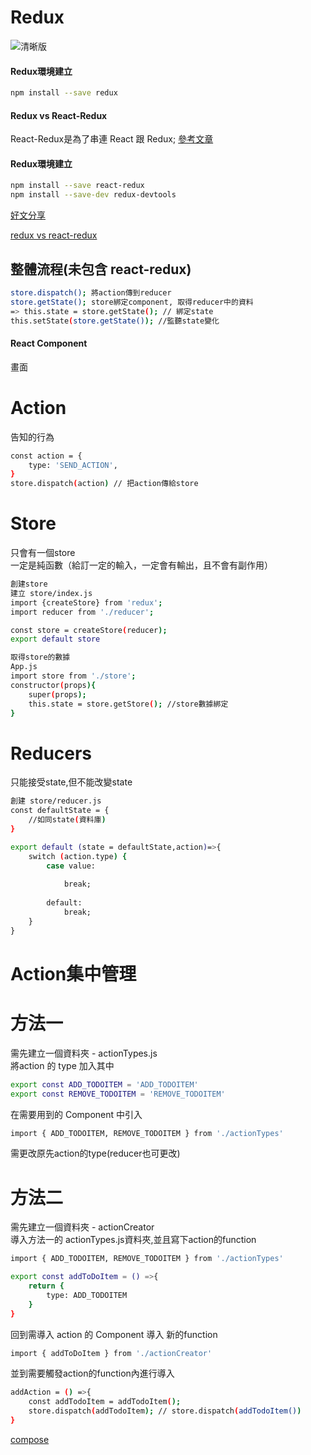 <h1>Redux</h1>

![清晰版](https://p3-juejin.byteimg.com/tos-cn-i-k3u1fbpfcp/4b8a429c6db8412e9b31e6983da75b0a~tplv-k3u1fbpfcp-zoom-1.image)

<h4>Redux環境建立</h4>

```bash
npm install --save redux
```

<h4>Redux vs React-Redux</h4>

React-Redux是為了串連 React 跟 Redux;
[參考文章]()

<h4>Redux環境建立</h4>

```bash
npm install --save react-redux
npm install --save-dev redux-devtools
```
[好文分享](https://www.mdeditor.tw/pl/2Fqz/zh-tw)

[redux vs react-redux](https://segmentfault.com/a/1190000011473973)

<h2>整體流程(未包含 react-redux)</h2>

```bash
store.dispatch(); 將action傳到reducer
store.getState(); store綁定component, 取得reducer中的資料
=> this.state = store.getState(); // 綁定state
this.setState(store.getState()); //監聽state變化
```

<h4>React Component</h4>
畫面
<h1>Action</h1>
告知的行為

```bash
const action = {
    type: 'SEND_ACTION',
}
store.dispatch(action) // 把action傳給store
```

<h1>Store</h1>

只會有一個store<br>
一定是純函數（給訂一定的輸入，一定會有輸出，且不會有副作用）

```bash
創建store
建立 store/index.js
import {createStore} from 'redux';
import reducer from './reducer';

const store = createStore(reducer);
export default store
```

```bash
取得store的數據
App.js
import store from './store';
constructor(props){
    super(props);
    this.state = store.getStore(); //store數據綁定
}
```

<h1>Reducers</h1>

只能接受state,但不能改變state

```bash
創建 store/reducer.js
const defaultState = {
    //如同state(資料庫)
}

export default (state = defaultState,action)=>{
    switch (action.type) {
        case value:
            
            break;
    
        default:
            break;
    }
}
```
<h1>Action集中管理</h1>
<h1>方法一</h1>

需先建立一個資料夾 - actionTypes.js<br>
將action 的 type 加入其中

```bash
export const ADD_TODOITEM = 'ADD_TODOITEM'
export const REMOVE_TODOITEM = 'REMOVE_TODOITEM'
```
在需要用到的 Component 中引入

```bash
import { ADD_TODOITEM, REMOVE_TODOITEM } from './actionTypes'
```
需更改原先action的type(reducer也可更改)

<h1>方法二</h1>

需先建立一個資料夾 - actionCreator<br>
導入方法一的 actionTypes.js資料夾,並且寫下action的function

```bash
import { ADD_TODOITEM, REMOVE_TODOITEM } from './actionTypes'

export const addToDoItem = () =>{
    return {
        type: ADD_TODOITEM
    }
}
```

回到需導入 action 的 Component 導入 新的function

```bash
import { addToDoItem } from './actionCreator'
```

並到需要觸發action的function內進行導入

```bash
addAction = () =>{
    const addTodoItem = addTodoItem();
    store.dispatch(addTodoItem); // store.dispatch(addTodoItem())
}
```









[compose](https://chentsulin.github.io/redux/docs/api/compose.html)





